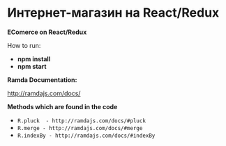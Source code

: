 # Интернет-магазин на React/Redux
**EComerce on React/Redux**

How to run: 
- **npm install**
- **npm start**

**Ramda Documentation:**

http://ramdajs.com/docs/

**Methods which are found in the code**
- `R.pluck  - http://ramdajs.com/docs/#pluck`
- `R.merge - http://ramdajs.com/docs/#merge`
- `R.indexBy - http://ramdajs.com/docs/#indexBy`